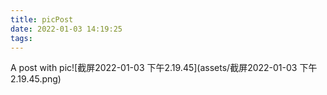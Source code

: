 ```yaml
---
title: picPost
date: 2022-01-03 14:19:25
tags:
---
```


A post with pic![截屏2022-01-03 下午2.19.45](assets/截屏2022-01-03 下午2.19.45.png)

